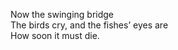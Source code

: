 Now the swinging bridge    
The birds cry, and the fishes’ eyes are     
How soon it must die.    

